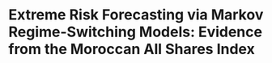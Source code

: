 # Extreme Risk Forecasting via Markov Regime-Switching Models: Evidence from the Moroccan All Shares Index
